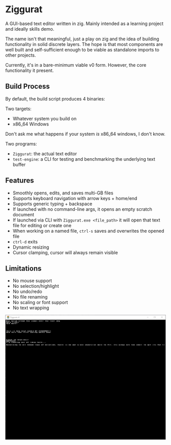 # Ziggurat
A GUI-based text editor written in zig. Mainly intended as a learning project and ideally skills demo.

The name isn't that meaningful, just a play on zig and the idea of building functionality in solid discrete layers. The hope is that most components are well built and self-sufficient enough to be viable as standalone imports to other projects. 

Currently, it's in a bare-minimum viable v0 form. However, the core functionality it present.

## Build Process

By default, the build script produces 4 binaries:

Two targets:
- Whatever system you build on
- x86_64 Windows

Don't ask me what happens if your system *is* x86_64 windows, I don't know.

Two programs:
- `Ziggurat`: the actual text editor
- `test-engine`: a CLI for testing and benchmarking the underlying text buffer

## Features

- Smoothly opens, edits, and saves multi-GB files
- Supports keyboard navigation with arrow keys + home/end
- Supports generic typing + backspace
- If launched with no command-line args, it opens an empty scratch document
- If launched via CLI with `Ziggurat.exe <file_path>` it will open that text file for editing or create one
- When working on a named file, `ctrl-s` saves and overwrites the opened file
- `ctrl-d` exits
- Dynamic resizing
- Cursor clamping, cursor will always remain visible

## Limitations

- No mouse support
- No selection/highlight
- No undo/redo
- No file renaming
- No scaling or font support
- No text wrapping

![alt text](image.png)